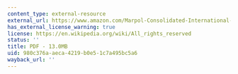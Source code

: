 ```yaml
---
content_type: external-resource
external_url: https://www.amazon.com/Marpol-Consolidated-International-Maritime-Organization/dp/928014216X
has_external_license_warning: true
license: https://en.wikipedia.org/wiki/All_rights_reserved
status: ''
title: PDF - 13.0MB
uid: 980c376a-aeca-4219-b0e5-1c7a495bc5a6
wayback_url: ''
---
```


